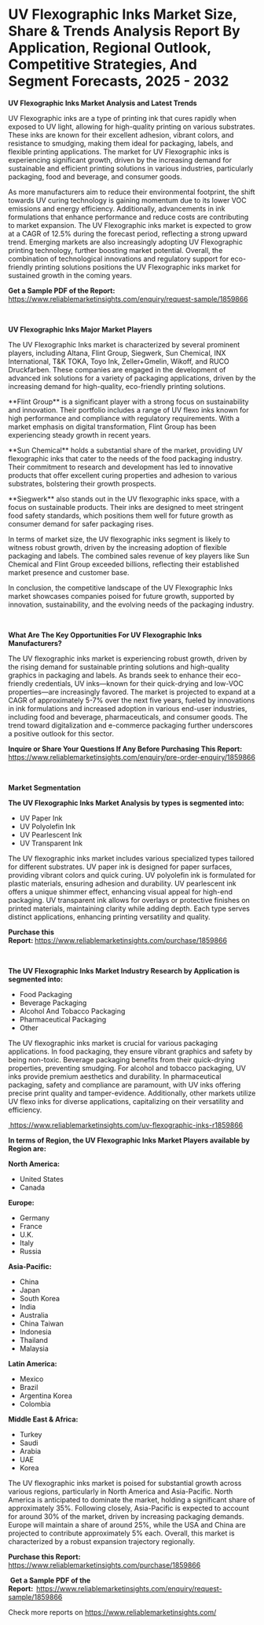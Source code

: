 <p><h1>UV Flexographic Inks Market Size, Share & Trends Analysis Report By Application, Regional Outlook, Competitive Strategies, And Segment Forecasts, 2025 - 2032</h1></p><p><strong>UV Flexographic Inks Market Analysis and Latest Trends</strong></p>
<p><p>UV Flexographic inks are a type of printing ink that cures rapidly when exposed to UV light, allowing for high-quality printing on various substrates. These inks are known for their excellent adhesion, vibrant colors, and resistance to smudging, making them ideal for packaging, labels, and flexible printing applications. The market for UV Flexographic inks is experiencing significant growth, driven by the increasing demand for sustainable and efficient printing solutions in various industries, particularly packaging, food and beverage, and consumer goods.</p><p>As more manufacturers aim to reduce their environmental footprint, the shift towards UV curing technology is gaining momentum due to its lower VOC emissions and energy efficiency. Additionally, advancements in ink formulations that enhance performance and reduce costs are contributing to market expansion. The UV Flexographic inks market is expected to grow at a CAGR of 12.5% during the forecast period, reflecting a strong upward trend. Emerging markets are also increasingly adopting UV Flexographic printing technology, further boosting market potential. Overall, the combination of technological innovations and regulatory support for eco-friendly printing solutions positions the UV Flexographic inks market for sustained growth in the coming years.</p></p>
<p><strong>Get a Sample PDF of the Report:&nbsp;</strong> <a href="https://www.reliablemarketinsights.com/enquiry/request-sample/1859866?utm_campaign=2214&utm_medium=2&utm_source=Github&utm_content=ia&utm_term=02042025&utm_id=uv-flexographic-inks">https://www.reliablemarketinsights.com/enquiry/request-sample/1859866</a></p>
<p>&nbsp;</p>
<p><strong>UV Flexographic Inks Major Market Players</strong></p>
<p><p>The UV Flexographic Inks market is characterized by several prominent players, including Altana, Flint Group, Siegwerk, Sun Chemical, INX International, T&K TOKA, Toyo Ink, Zeller+Gmelin, Wikoff, and RUCO Druckfarben. These companies are engaged in the development of advanced ink solutions for a variety of packaging applications, driven by the increasing demand for high-quality, eco-friendly printing solutions.</p><p>**Flint Group** is a significant player with a strong focus on sustainability and innovation. Their portfolio includes a range of UV flexo inks known for high performance and compliance with regulatory requirements. With a market emphasis on digital transformation, Flint Group has been experiencing steady growth in recent years.</p><p>**Sun Chemical** holds a substantial share of the market, providing UV flexographic inks that cater to the needs of the food packaging industry. Their commitment to research and development has led to innovative products that offer excellent curing properties and adhesion to various substrates, bolstering their growth prospects.</p><p>**Siegwerk** also stands out in the UV flexographic inks space, with a focus on sustainable products. Their inks are designed to meet stringent food safety standards, which positions them well for future growth as consumer demand for safer packaging rises.</p><p>In terms of market size, the UV flexographic inks segment is likely to witness robust growth, driven by the increasing adoption of flexible packaging and labels. The combined sales revenue of key players like Sun Chemical and Flint Group exceeded billions, reflecting their established market presence and customer base.</p><p>In conclusion, the competitive landscape of the UV Flexographic Inks market showcases companies poised for future growth, supported by innovation, sustainability, and the evolving needs of the packaging industry.</p></p>
<p>&nbsp;</p>
<p><strong>What Are The Key Opportunities For UV Flexographic Inks Manufacturers?</strong></p>
<p><p>The UV flexographic inks market is experiencing robust growth, driven by the rising demand for sustainable printing solutions and high-quality graphics in packaging and labels. As brands seek to enhance their eco-friendly credentials, UV inks—known for their quick-drying and low-VOC properties—are increasingly favored. The market is projected to expand at a CAGR of approximately 5-7% over the next five years, fueled by innovations in ink formulations and increased adoption in various end-user industries, including food and beverage, pharmaceuticals, and consumer goods. The trend toward digitalization and e-commerce packaging further underscores a positive outlook for this sector.</p></p>
<p><strong>Inquire or Share Your Questions If Any Before Purchasing This Report:</strong> <a href="https://www.reliablemarketinsights.com/enquiry/pre-order-enquiry/1859866?utm_campaign=2214&utm_medium=2&utm_source=Github&utm_content=ia&utm_term=02042025&utm_id=uv-flexographic-inks">https://www.reliablemarketinsights.com/enquiry/pre-order-enquiry/1859866</a></p>
<p>&nbsp;</p>
<p><strong>Market Segmentation</strong></p>
<p><strong>The UV Flexographic Inks Market Analysis by types is segmented into:</strong></p>
<p><ul><li>UV Paper Ink</li><li>UV Polyolefin Ink</li><li>UV Pearlescent Ink</li><li>UV Transparent Ink</li></ul></p>
<p><p>The UV flexographic inks market includes various specialized types tailored for different substrates. UV paper ink is designed for paper surfaces, providing vibrant colors and quick curing. UV polyolefin ink is formulated for plastic materials, ensuring adhesion and durability. UV pearlescent ink offers a unique shimmer effect, enhancing visual appeal for high-end packaging. UV transparent ink allows for overlays or protective finishes on printed materials, maintaining clarity while adding depth. Each type serves distinct applications, enhancing printing versatility and quality.</p></p>
<p><strong>Purchase this Report:&nbsp;</strong><a href="https://www.reliablemarketinsights.com/purchase/1859866?utm_campaign=2214&utm_medium=2&utm_source=Github&utm_content=ia&utm_term=02042025&utm_id=uv-flexographic-inks">https://www.reliablemarketinsights.com/purchase/1859866</a></p>
<p>&nbsp;</p>
<p><strong>The UV Flexographic Inks Market Industry Research by Application is segmented into:</strong></p>
<p><ul><li>Food Packaging</li><li>Beverage Packaging</li><li>Alcohol And Tobacco Packaging</li><li>Pharmaceutical Packaging</li><li>Other</li></ul></p>
<p><p>The UV flexographic inks market is crucial for various packaging applications. In food packaging, they ensure vibrant graphics and safety by being non-toxic. Beverage packaging benefits from their quick-drying properties, preventing smudging. For alcohol and tobacco packaging, UV inks provide premium aesthetics and durability. In pharmaceutical packaging, safety and compliance are paramount, with UV inks offering precise print quality and tamper-evidence. Additionally, other markets utilize UV flexo inks for diverse applications, capitalizing on their versatility and efficiency.</p></p>
<p><a href="https://www.reliablemarketinsights.com/uv-flexographic-inks-r1859866?utm_campaign=2214&utm_medium=2&utm_source=Github&utm_content=ia&utm_term=02042025&utm_id=uv-flexographic-inks">&nbsp;https://www.reliablemarketinsights.com/uv-flexographic-inks-r1859866</a></p>
<p><strong>In terms of Region, the UV Flexographic Inks Market Players available by Region are:</strong></p>
<p>
    <p> <strong> North America: </strong>
        <ul>
            <li>United States</li>
            <li>Canada</li>
        </ul>
        </p> 
    <p> <strong> Europe: </strong>
        <ul>
            <li>Germany</li>
            <li>France</li>
            <li>U.K.</li>
            <li>Italy</li>
            <li>Russia</li>
        </ul>
        </p> 
    <p> <strong> Asia-Pacific: </strong>
        <ul>
            <li>China</li>
            <li>Japan</li>
            <li>South Korea</li>
            <li>India</li>
            <li>Australia</li>
            <li>China Taiwan</li>
            <li>Indonesia</li>
            <li>Thailand</li>
            <li>Malaysia</li>
        </ul>
        </p> 
    <p> <strong> Latin America: </strong>
        <ul>
            <li>Mexico</li>
            <li>Brazil</li>
            <li>Argentina Korea</li>
            <li>Colombia</li>
        </ul>
        </p> 
    <p> <strong> Middle East & Africa: </strong>
        <ul>
            <li>Turkey</li>
            <li>Saudi</li>
            <li>Arabia</li>
            <li>UAE</li>
            <li>Korea</li>
        </ul>
    </p>
    </p>
<p><p>The UV flexographic inks market is poised for substantial growth across various regions, particularly in North America and Asia-Pacific. North America is anticipated to dominate the market, holding a significant share of approximately 35%. Following closely, Asia-Pacific is expected to account for around 30% of the market, driven by increasing packaging demands. Europe will maintain a share of around 25%, while the USA and China are projected to contribute approximately 5% each. Overall, this market is characterized by a robust expansion trajectory regionally.</p></p>
<p><strong>Purchase this Report: </strong><a href="https://www.reliablemarketinsights.com/purchase/1859866?utm_campaign=2214&utm_medium=2&utm_source=Github&utm_content=ia&utm_term=02042025&utm_id=uv-flexographic-inks">https://www.reliablemarketinsights.com/purchase/1859866</a></p>
<p>&nbsp;<strong>Get a Sample PDF of the Report:&nbsp;&nbsp;</strong><a href="https://www.reliablemarketinsights.com/enquiry/request-sample/1859866?utm_campaign=2214&utm_medium=2&utm_source=Github&utm_content=ia&utm_term=02042025&utm_id=uv-flexographic-inks">https://www.reliablemarketinsights.com/enquiry/request-sample/1859866</a></p>
<p><strong></strong></p>
<p>Check more reports on <a href="https://www.reliablemarketinsights.com/?utm_campaign=2214&utm_medium=2&utm_source=Github&utm_content=ia&utm_term=02042025&utm_id=uv-flexographic-inks">https://www.reliablemarketinsights.com/</a></p>